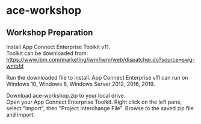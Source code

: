 # ace-workshop  
  
## Workshop Preparation  
  
Install App Connect Enterprise Toolkit v11.  
Toolkit can be downloaded from:  
https://www.ibm.com/marketing/iwm/iwm/web/dispatcher.do?source=swg-wmbfd  
  
Run the downloaded file to install. App Connect Enterprise v11 can run on Windows 10, Windows 8, Windows Server 2012, 2016, 2019.  
  
Download ace-workshop.zip to your local drive.  
Open your App Connect Enterprise Toolkit. Right click on the left pane, select "Import", then "Project Interchange File". Browse to the saved zip file and import.     
